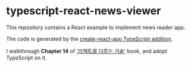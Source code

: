 # typescript-react-news-viewer

This repository contains a React example to implement news reader app.

The code is generated by the [create-react-app TypeScript addition](https://create-react-app.dev/docs/adding-typescript/).

I walkthrough **Chapter 14** of ['리액트를 다루는 기술'](https://m.yes24.com/Goods/Detail/62597469) book, and adopt TypeScript on it.
